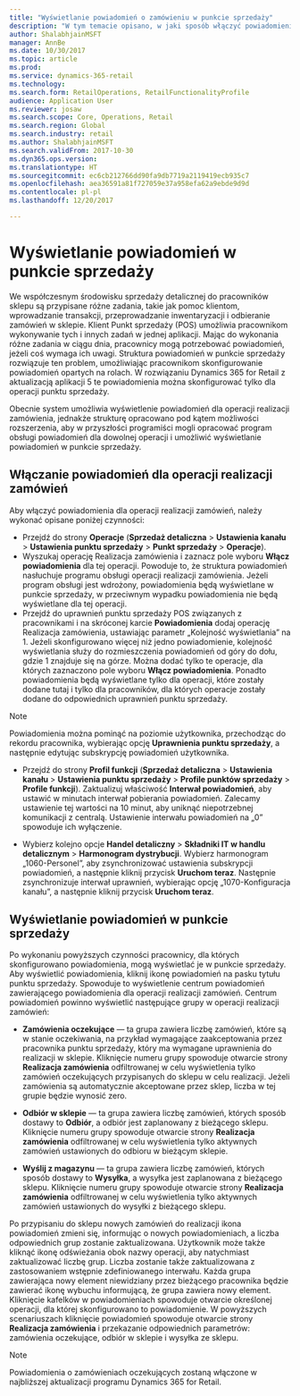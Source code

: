 ```yaml
---
title: "Wyświetlanie powiadomień o zamówieniu w punkcie sprzedaży"
description: "W tym temacie opisano, w jaki sposób włączyć powiadomienia o zamówieniu w punkcie sprzedaży oraz strukturę powiadomień, którą można rozszerzyć na inne operacje."
author: ShalabhjainMSFT
manager: AnnBe
ms.date: 10/30/2017
ms.topic: article
ms.prod: 
ms.service: dynamics-365-retail
ms.technology: 
ms.search.form: RetailOperations, RetailFunctionalityProfile
audience: Application User
ms.reviewer: josaw
ms.search.scope: Core, Operations, Retail
ms.search.region: Global
ms.search.industry: retail
ms.author: ShalabhjainMSFT
ms.search.validFrom: 2017-10-30
ms.dyn365.ops.version: 
ms.translationtype: HT
ms.sourcegitcommit: ec6cb212766dd90fa9db7719a2119419ecb935c7
ms.openlocfilehash: aea36591a81f727059e37a958efa62a9ebde9d9d
ms.contentlocale: pl-pl
ms.lasthandoff: 12/20/2017

---
```


# <a name="display-notifications-in-point-of-sale"></a>Wyświetlanie powiadomień w punkcie sprzedaży

We współczesnym środowisku sprzedaży detalicznej do pracowników sklepu są przypisane różne zadania, takie jak pomoc klientom, wprowadzanie transakcji, przeprowadzanie inwentaryzacji i odbieranie zamówień w sklepie. Klient Punkt sprzedaży (POS) umożliwia pracownikom wykonywanie tych i innych zadań w jednej aplikacji. Mając do wykonania różne zadania w ciągu dnia, pracownicy mogą potrzebować powiadomień, jeżeli coś wymaga ich uwagi. Struktura powiadomień w punkcie sprzedaży rozwiązuje ten problem, umożliwiając pracownikom skonfigurowanie powiadomień opartych na rolach. W rozwiązaniu Dynamics 365 for Retail z aktualizacją aplikacji 5 te powiadomienia można skonfigurować tylko dla operacji punktu sprzedaży.

Obecnie system umożliwia wyświetlenie powiadomień dla operacji realizacji zamówienia, jednakże strukturę opracowano pod kątem możliwości rozszerzenia, aby w przyszłości programiści mogli opracować program obsługi powiadomień dla dowolnej operacji i umożliwić wyświetlanie powiadomień w punkcie sprzedaży.  

## <a name="enable-notifications-for-order-fulfillment-operations"></a>Włączanie powiadomień dla operacji realizacji zamówień

Aby włączyć powiadomienia dla operacji realizacji zamówień, należy wykonać opisane poniżej czynności:

 - Przejdź do strony **Operacje** (**Sprzedaż detaliczna** > **Ustawienia kanału** > **Ustawienia punktu sprzedaży** > **Punkt sprzedaży** > **Operacje**).
 - Wyszukaj operację Realizacja zamówienia i zaznacz pole wyboru **Włącz powiadomienia** dla tej operacji. Powoduje to, że struktura powiadomień nasłuchuje programu obsługi operacji realizacji zamówienia. Jeżeli program obsługi jest wdrożony, powiadomienia będą wyświetlane w punkcie sprzedaży, w przeciwnym wypadku powiadomienia nie będą wyświetlane dla tej operacji.
- Przejdź do uprawnień punktu sprzedaży POS związanych z pracownikami i na skróconej karcie **Powiadomienia** dodaj operację Realizacja zamówienia, ustawiając parametr „Kolejność wyświetlania” na 1. Jeżeli skonfigurowano więcej niż jedno powiadomienie, kolejność wyświetlania służy do rozmieszczenia powiadomień od góry do dołu, gdzie 1 znajduje się na górze. Można dodać tylko te operacje, dla których zaznaczono pole wyboru **Włącz powiadomienia**. Ponadto powiadomienia będą wyświetlane tylko dla operacji, które zostały dodane tutaj i tylko dla pracowników, dla których operacje zostały dodane do odpowiednich uprawnień punktu sprzedaży. 

> [!NOTE]
> Powiadomienia można pominąć na poziomie użytkownika, przechodząc do rekordu pracownika, wybierając opcję **Uprawnienia punktu sprzedaży**, a następnie edytując subskrypcję powiadomień użytkownika.

 - Przejdź do strony **Profil funkcji** (**Sprzedaż detaliczna** > **Ustawienia kanału** > **Ustawienia punktu sprzedaży** > **Profile punktów sprzedaży** > **Profile funkcji**). Zaktualizuj właściwość **Interwał powiadomień**, aby ustawić w minutach interwał pobierania powiadomień. Zalecamy ustawienie tej wartości na 10 minut, aby uniknąć niepotrzebnej komunikacji z centralą. Ustawienie interwału powiadomień na „0” spowoduje ich wyłączenie.  

 - Wybierz kolejno opcje **Handel detaliczny** > **Składniki IT w handlu detalicznym** > **Harmonogram dystrybucji**. Wybierz harmonogram „1060-Personel”, aby zsynchronizować ustawienia subskrypcji powiadomień, a następnie kliknij przycisk **Uruchom teraz**. Następnie zsynchronizuje interwał uprawnień, wybierając opcję „1070-Konfiguracja kanału”, a następnie kliknij przycisk **Uruchom teraz**. 

## <a name="view-notifications-in-pos"></a>Wyświetlanie powiadomień w punkcie sprzedaży

Po wykonaniu powyższych czynności pracownicy, dla których skonfigurowano powiadomienia, mogą wyświetlać je w punkcie sprzedaży. Aby wyświetlić powiadomienia, kliknij ikonę powiadomień na pasku tytułu punktu sprzedaży. Spowoduje to wyświetlenie centrum powiadomień zawierającego powiadomienia dla operacji realizacji zamówień. Centrum powiadomień powinno wyświetlić następujące grupy w operacji realizacji zamówień: 

- **Zamówienia oczekujące** — ta grupa zawiera liczbę zamówień, które są w stanie oczekiwania, na przykład wymagające zaakceptowania przez pracownika punktu sprzedaży, który ma wymagane uprawnienia do realizacji w sklepie. Kliknięcie numeru grupy spowoduje otwarcie strony **Realizacja zamówienia** odfiltrowanej w celu wyświetlenia tylko zamówień oczekujących przypisanych do sklepu w celu realizacji. Jeżeli zamówienia są automatycznie akceptowane przez sklep, liczba w tej grupie będzie wynosić zero.

- **Odbiór w sklepie** — ta grupa zawiera liczbę zamówień, których sposób dostawy to **Odbiór**, a odbiór jest zaplanowany z bieżącego sklepu. Kliknięcie numeru grupy spowoduje otwarcie strony **Realizacja zamówienia** odfiltrowanej w celu wyświetlenia tylko aktywnych zamówień ustawionych do odbioru w bieżącym sklepie.

- **Wyślij z magazynu** — ta grupa zawiera liczbę zamówień, których sposób dostawy to **Wysyłka**, a wysyłka jest zaplanowana z bieżącego sklepu. Kliknięcie numeru grupy spowoduje otwarcie strony **Realizacja zamówienia** odfiltrowanej w celu wyświetlenia tylko aktywnych zamówień ustawionych do wysyłki z bieżącego sklepu.

Po przypisaniu do sklepu nowych zamówień do realizacji ikona powiadomień zmieni się, informując o nowych powiadomieniach, a liczba odpowiednich grup zostanie zaktualizowana. Użytkownik może także kliknąć ikonę odświeżania obok nazwy operacji, aby natychmiast zaktualizować liczbę grup. Liczba zostanie także zaktualizowana z zastosowaniem wstępnie zdefiniowanego interwału. Każda grupa zawierająca nowy element niewidziany przez bieżącego pracownika będzie zawierać ikonę wybuchu informującą, że grupa zawiera nowy element. Kliknięcie kafelków w powiadomieniach spowoduje otwarcie określonej operacji, dla której skonfigurowano to powiadomienie. W powyższych scenariuszach kliknięcie powiadomień spowoduje otwarcie strony **Realizacja zamówienia** i przekazanie odpowiednich parametrów: zamówienia oczekujące, odbiór w sklepie i wysyłka ze sklepu. 

> [!NOTE]
> Powiadomienia o zamówieniach oczekujących zostaną włączone w najbliższej aktualizacji programu Dynamics 365 for Retail. 


